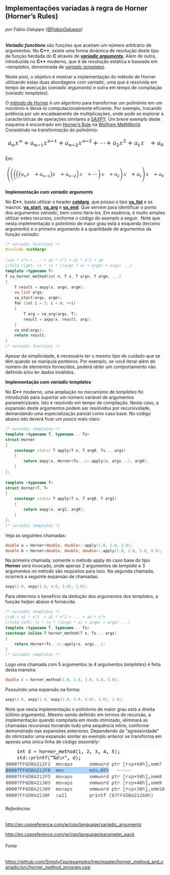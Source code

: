## Implementações variadas à regra de Horner (Horner’s Rules)
###### por Fabio Galuppo ([@FabioGaluppo](https://twitter.com/fabiogaluppo))

 **_Variadic functions_** são funções que aceitam um número arbitrário de argumentos. No **C++**, existe uma forma dinâmica de resolução deste tipo de função herdada do **C** através de [**_variadic arguments_**](http://en.cppreference.com/w/cpp/language/variadic_arguments). Além de outra, introduzida no **C++** moderno, que é de resolução estática e baseada em <_templates_, denominada de [_variadic templates_](http://en.cppreference.com/w/cpp/language/parameter_pack).

Neste post, o objetivo é mostrar a implementação do método de Horner utilizando estas duas abordagens com _variadic_, uma que é resolvida em tempo de execução (_variadic arguments_) e outra em tempo de compilação (_variadic templates_).

O [método de Horner](https://pt.wikipedia.org/wiki/Esquema_de_Horner) é um algoritmo para transformar um polinômio em um monômio e deixá-lo computacionalmente eficiente. Por exemplo, trocando potência por um encadeamento de multiplicações, onde pode se explorar a caracteristicas de operações similares a [SAXPY](https://en.wikipedia.org/wiki/Basic_Linear_Algebra_Subprograms#Level_1). Um breve exemplo deste esquema é encontrado em [Horner’s Rule](http://mathworld.wolfram.com/HornersRule.html") na [Wolfram MathWorld](http://mathworld.wolfram.com/). Consistindo na transformação do polinômio:

![polynomial](https://github.com/SimplyCpp/examples/raw/master/horner_method_and_variadic/resources/polynomial.png)

Em:

![monomial](https://github.com/SimplyCpp/examples/raw/master/horner_method_and_variadic/resources/monomial.png)

**Implementação com _variadic arguments_**

No **C++**, basta utilizar o header [**cstdarg**](http://www.cplusplus.com/reference/cstdarg/), que possui o tipo [**va_list**](http://www.cplusplus.com/reference/cstdarg/va_list/) e as macros: [**va_start**](http://www.cplusplus.com/reference/cstdarg/va_start/), [**va_arg**](http://www.cplusplus.com/reference/cstdarg/va_arg/) e [**va_end**](http://www.cplusplus.com/reference/cstdarg/va_end/). Que servem para identificar o ponto dos argumentos _variadic_, bem como iterá-los. Em essência, é muito simples utilizar estes recursos, conforme o código do exemplo a seguir.  Note que nesta implementação o polinômio de maior grau está a esquerda (terceiro argumento) e o primeiro argumento é a quantidade de argumentos da função _variadic_:

```cpp
/* variadic functions */
#include <cstdarg>

//an * x^n + ... + a2 * x^2 + a1 * x^1 + a0
//fold right: (x * (x * ((argn * x) + argm) + argo) ...)
template <typename T>
T va_horner_method(int n, T x, T argn, T argm, ...)
{
	T result = axpy(x, argn, argm);
	va_list args;
	va_start(args, argm);
	for (int i = 3; i < n; ++i)
	{
		T arg = va_arg(args, T);
		result = axpy(x, result, arg);
	}
	va_end(args);
	return result;
}
/* variadic functions */
```

Apesar da simplicidade, é necessário ter o mesmo tipo de cuidado que se têm quando se manipula ponteiros. Por exemplo, se você iterar além do número de elementos fornecidos, poderá obter um comportamento não definido e/ou ler dados inválidos.

**Implementação com _variadic templates_**

No **C++** moderno, uma ampliação no mecanismo de _templates_ foi introduzido para suportar um número variável de argumentos parametrizáveis. Isto é resolvido em tempo de compilação. Neste caso, a expansão deste argumentos podem ser resolvidos por recursividade, demandando uma especialização parcial como caso base. No código abaixo isto deverá ficar um pouco mais claro:

```cpp
/* variadic templates */
template <typename T, typename... Ts>
struct Horner
{
	constexpr static T apply(T x, T arg0, Ts... args)
	{
		return axpy(x, Horner<Ts...>::apply(x, args...), arg0);
	}
};

template <typename T>
struct Horner<T, T>
{
	constexpr static T apply(T x, T arg0, T arg1)
	{
		return axpy(x, arg1, arg0);
	}
};
/* variadic templates */
```

Veja as seguintes chamadas:

```cpp
double a = Horner<double, double>::apply(1.0, 2.0, 3.0);
double b = Horner<double, double, double>::apply(1.0, 2.0, 3.0, 4.0);
```

Na primeira chamada, somente o método apply do caso base do tipo **Horner** será invocado, onde apenas 2 argumentos de _template_ e 3 argumentos no método são requisitos para isso. Na segunda chamada, ocorrerá a seguinte expansão de chamadas:

```cpp
axpy(1.0, axpy(1.0, 4.0, 3.0), 2.0);
```

Para obtermos o beneficio da dedução dos argumentos dos _templates_, a função _helper_ abaixo é fornecida:

```cpp
/* variadic templates */
//a0 + a1 * x^1  + a2 * x^2 + ... + an * x^n
//fold left: (x * (x * ((argn * x) + argm) + argo) ...)
template <typename T, typename... Ts>
constexpr inline T horner_method(T x, Ts... args)
{
	return Horner<Ts...>::apply(x, args...);
}
/* variadic templates */
```

Logo uma chamada com 5 argumentos (e 4 argumentos _templates_) é feita desta maneira:

```cpp
double c = horner_method(1.0, 2.0, 3.0, 4.0, 5.0);
```

Possuindo uma expansão na forma:

```cpp
axpy(1.0, axpy(1.0, axpy(1.0, 5.0, 4.0), 3.0), 2.0);
```

Note que nesta implementação o polinômio de maior grau está a direita (último argumento). Mesmo sendo definido em termos de recursão, a implementação quando compilada em modo otimizado, eliminará as chamadas recursivas tornando tudo uma sequência inline, conforme demonstrado nas expansões anteriores. Dependendo da "agressividade" do otimizador uma expansão similar ao exemplo anterior se transforma em apenas uma única linha de código _assembly_:

![horner_inline](https://github.com/SimplyCpp/examples/raw/master/horner_method_and_variadic/resources/horner_inline.png)

###### Referências
http://en.cppreference.com/w/cpp/language/variadic_arguments

http://en.cppreference.com/w/cpp/language/parameter_pack

###### Fonte
https://github.com/SimplyCpp/examples/tree/master/horner_method_and_variadic/src/horner_method_program.cpp